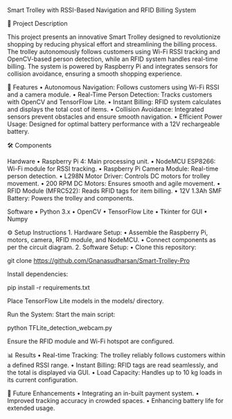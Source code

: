 Smart Trolley with RSSI-Based Navigation and RFID Billing System

📜 Project Description

This project presents an innovative Smart Trolley designed to revolutionize shopping by reducing physical effort and streamlining the billing process. The trolley autonomously follows customers using Wi-Fi RSSI tracking and OpenCV-based person detection, while an RFID system handles real-time billing. The system is powered by Raspberry Pi and integrates sensors for collision avoidance, ensuring a smooth shopping experience.

🚀 Features
	•	Autonomous Navigation: Follows customers using Wi-Fi RSSI and a camera module.
	•	Real-Time Person Detection: Tracks customers with OpenCV and TensorFlow Lite.
	•	Instant Billing: RFID system calculates and displays the total cost of items.
	•	Collision Avoidance: Integrated sensors prevent obstacles and ensure smooth navigation.
	•	Efficient Power Usage: Designed for optimal battery performance with a 12V rechargeable battery.

🛠️ Components

Hardware
	•	Raspberry Pi 4: Main processing unit.
	•	NodeMCU ESP8266: Wi-Fi module for RSSI tracking.
	•	Raspberry Pi Camera Module: Real-time person detection.
	•	L298N Motor Driver: Controls DC motors for trolley movement.
	•	200 RPM DC Motors: Ensures smooth and agile movement.
	•	RFID Module (MFRC522): Reads RFID tags for item billing.
	•	12V 1.3Ah SMF Battery: Powers the trolley and components.

Software
	•	Python 3.x
	•	OpenCV
	•	TensorFlow Lite
	•	Tkinter for GUI
	•	Numpy

⚙️ Setup Instructions
	1.	Hardware Setup:
	•	Assemble the Raspberry Pi, motors, camera, RFID module, and NodeMCU.
	•	Connect components as per the circuit diagram.
	2.	Software Setup:
	•	Clone this repository:

git clone https://github.com/Gnanasudharsan/Smart-Trolley-Pro


Install dependencies:

pip install -r requirements.txt


Place TensorFlow Lite models in the models/ directory.

Run the System:
Start the main script:

python TFLite_detection_webcam.py


Ensure the RFID module and Wi-Fi hotspot are configured.

📊 Results
	•	Real-time Tracking: The trolley reliably follows customers within a defined RSSI range.
	•	Instant Billing: RFID tags are read seamlessly, and the total is displayed via GUI.
	•	Load Capacity: Handles up to 10 kg loads in its current configuration.

🔮 Future Enhancements
	•	Integrating an in-built payment system.
	•	Improved tracking accuracy in crowded spaces.
	•	Enhancing battery life for extended usage.
